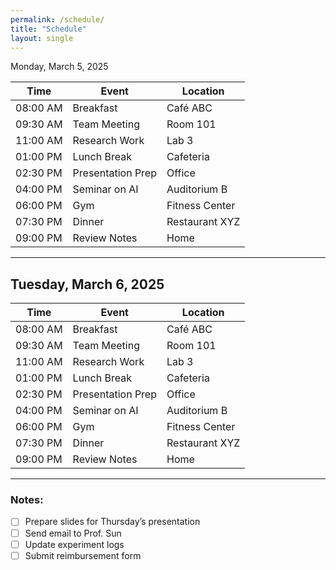 ```yaml
---
permalink: /schedule/
title: "Schedule"
layout: single
---
```

<div style="margin-left: auto;
            margin-right: auto;

## Monday, March 5, 2025

| Time      | Event              | Location         |
|-----------|-------------------|------------------|
| 08:00 AM  | Breakfast         | Café ABC        |
| 09:30 AM  | Team Meeting      | Room 101        |
| 11:00 AM  | Research Work     | Lab 3           |
| 01:00 PM  | Lunch Break      | Cafeteria       |
| 02:30 PM  | Presentation Prep | Office          |
| 04:00 PM  | Seminar on AI     | Auditorium B    |
| 06:00 PM  | Gym              | Fitness Center  |
| 07:30 PM  | Dinner           | Restaurant XYZ  |
| 09:00 PM  | Review Notes     | Home            |

---

## Tuesday, March 6, 2025  

| Time      | Event              | Location         |
|-----------|-------------------|------------------|
| 08:00 AM  | Breakfast         | Café ABC        |
| 09:30 AM  | Team Meeting      | Room 101        |
| 11:00 AM  | Research Work     | Lab 3           |
| 01:00 PM  | Lunch Break      | Cafeteria       |
| 02:30 PM  | Presentation Prep | Office          |
| 04:00 PM  | Seminar on AI     | Auditorium B    |
| 06:00 PM  | Gym              | Fitness Center  |
| 07:30 PM  | Dinner           | Restaurant XYZ  |
| 09:00 PM  | Review Notes     | Home            |

---

</div>

### Notes:
- [ ] Prepare slides for Thursday’s presentation  
- [ ] Send email to Prof. Sun  
- [ ] Update experiment logs  
- [ ] Submit reimbursement form  